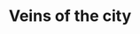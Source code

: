 ---
pid: rs316
title: Veins of the city
location_transcription: Dillworth Park Between the two entrances (the arcs covered
  in glass)
coordinates: "[-75.164817954635, 39.95254979057]"
zipcode: '19355'
gen_neighborhood: 
neighborhood: 
outside_phl: 'Malvern PA '
age: '19'
age_range: 13-19
instagram: 
image_file_name: rs_316.jpg
proposal_transcription: |-
  The rumble of the subway is the heartbeat of the streets. The lines are its veins. Transportation keeps the city alive.
  5ft. The lines engraved & the words embossed.
topic: 
topic_summary: '0'
type: Sculpture Statue
keywords_other: map, subway, transportation, transit, SEPTA
credit: Lilly Zimm
image_labels: 
twitter: 
facebook: 
permalink: "/monuments/rs316/"
layout: item-page
---
